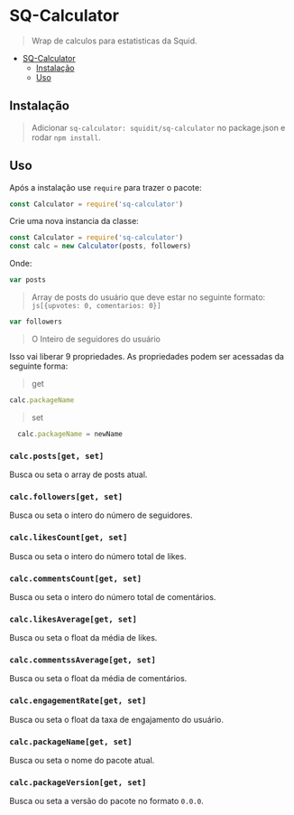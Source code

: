 # SQ-Calculator

> Wrap de calculos para estatisticas da Squid.

<!-- TOC -->

- [SQ-Calculator](#sq-calculator)
  - [Instalação](#instalação)
  - [Uso](#uso)

<!-- /TOC -->

## Instalação

> Adicionar ```sq-calculator: squidit/sq-calculator``` no package.json e rodar ```npm install```.

## Uso

Após a instalação use `require` para trazer o pacote:

```js
const Calculator = require('sq-calculator')
```

Crie uma nova instancia da classe:

```js
const Calculator = require('sq-calculator')
const calc = new Calculator(posts, followers)
```

Onde:

```js
var posts
```
> Array de posts do usuário que deve estar no seguinte formato: ```js[{upvotes: 0, comentarios: 0}]```


```js
var followers
```
> O Inteiro de seguidores do usuário

Isso vai liberar 9 propriedades. As propriedades podem ser acessadas da seguinte forma:

> get
  ```js
  calc.packageName
  ```

> set
```js
  calc.packageName = newName
  ```

### `calc.posts[get, set]`

Busca ou seta o array de posts atual.

### `calc.followers[get, set]`

Busca ou seta o intero do número de seguidores.

### `calc.likesCount[get, set]`

Busca ou seta o intero do número total de likes.

### `calc.commentsCount[get, set]`

Busca ou seta o intero do número total de comentários.

### `calc.likesAverage[get, set]`

Busca ou seta o float da média de likes.

### `calc.commentssAverage[get, set]`

Busca ou seta o float da média de comentários.

### `calc.engagementRate[get, set]`

Busca ou seta o float da taxa de engajamento do usuário.

### `calc.packageName[get, set]`

Busca ou seta o nome do pacote atual.

### `calc.packageVersion[get, set]`

Busca ou seta a versão do pacote no formato `0.0.0`.
